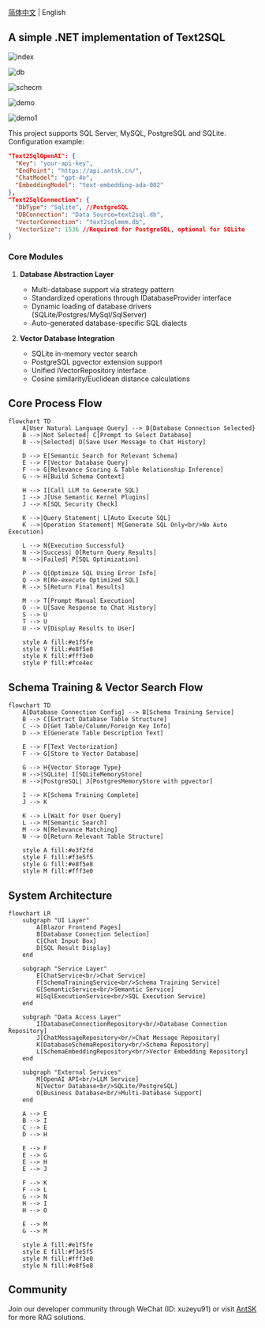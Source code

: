 [简体中文](./README.md) | English

## A simple .NET implementation of Text2SQL

![index](https://github.com/AIDotNet/Text2Sql.Net/blob/main/doc/index.png?raw=true)

![db](https://github.com/AIDotNet/Text2Sql.Net/blob/main/doc/db.png?raw=true)

![schecm](https://github.com/AIDotNet/Text2Sql.Net/blob/main/doc/schecm.png?raw=true)

![demo](https://github.com/AIDotNet/Text2Sql.Net/blob/main/doc/demo.png?raw=true)

![demo1](https://github.com/AIDotNet/Text2Sql.Net/blob/main/doc/demo1.png?raw=true)

This project supports SQL Server, MySQL, PostgreSQL and SQLite. Configuration example:

```json
"Text2SqlOpenAI": {
  "Key": "your-api-key",
  "EndPoint": "https://api.antsk.cn/",
  "ChatModel": "gpt-4o",
  "EmbeddingModel": "text-embedding-ada-002"
},
"Text2SqlConnection": {
  "DbType": "Sqlite", //PostgreSQL
  "DBConnection": "Data Source=text2sql.db",
  "VectorConnection": "text2sqlmem.db",
  "VectorSize": 1536 //Required for PostgreSQL, optional for SQLite
}
```

### Core Modules
1. **Database Abstraction Layer**
   - Multi-database support via strategy pattern
   - Standardized operations through IDatabaseProvider interface
   - Dynamic loading of database drivers (SQLite/Postgres/MySql/SqlServer)
   - Auto-generated database-specific SQL dialects

4. **Vector Database Integration**
   - SQLite in-memory vector search
   - PostgreSQL pgvector extension support
   - Unified IVectorRepository interface
   - Cosine similarity/Euclidean distance calculations

## Core Process Flow
```mermaid
flowchart TD
    A[User Natural Language Query] --> B{Database Connection Selected}
    B -->|Not Selected| C[Prompt to Select Database]
    B -->|Selected| D[Save User Message to Chat History]
    
    D --> E[Semantic Search for Relevant Schema]
    E --> F[Vector Database Query]
    F --> G[Relevance Scoring & Table Relationship Inference]
    G --> H[Build Schema Context]
    
    H --> I[Call LLM to Generate SQL]
    I --> J[Use Semantic Kernel Plugins]
    J --> K[SQL Security Check]
    
    K -->|Query Statement| L[Auto Execute SQL]
    K -->|Operation Statement| M[Generate SQL Only<br/>No Auto Execution]
    
    L --> N{Execution Successful}
    N -->|Success| O[Return Query Results]
    N -->|Failed| P[SQL Optimization]
    
    P --> Q[Optimize SQL Using Error Info]
    Q --> R[Re-execute Optimized SQL]
    R --> S[Return Final Results]
    
    M --> T[Prompt Manual Execution]
    O --> U[Save Response to Chat History]
    S --> U
    T --> U
    U --> V[Display Results to User]
    
    style A fill:#e1f5fe
    style V fill:#e8f5e8
    style K fill:#fff3e0
    style P fill:#fce4ec
```

## Schema Training & Vector Search Flow
```mermaid
flowchart TD
    A[Database Connection Config] --> B[Schema Training Service]
    B --> C[Extract Database Table Structure]
    C --> D[Get Table/Column/Foreign Key Info]
    D --> E[Generate Table Description Text]
    
    E --> F[Text Vectorization]
    F --> G[Store to Vector Database]
    
    G --> H{Vector Storage Type}
    H -->|SQLite| I[SQLiteMemoryStore]
    H -->|PostgreSQL| J[PostgresMemoryStore with pgvector]
    
    I --> K[Schema Training Complete]
    J --> K
    
    K --> L[Wait for User Query]
    L --> M[Semantic Search]
    M --> N[Relevance Matching]
    N --> O[Return Relevant Table Structure]
    
    style A fill:#e3f2fd
    style F fill:#f3e5f5
    style G fill:#e8f5e8
    style M fill:#fff3e0
```

## System Architecture
```mermaid
flowchart LR
    subgraph "UI Layer"
        A[Blazor Frontend Pages]
        B[Database Connection Selection]
        C[Chat Input Box]
        D[SQL Result Display]
    end
    
    subgraph "Service Layer"
        E[ChatService<br/>Chat Service]
        F[SchemaTrainingService<br/>Schema Training Service]
        G[SemanticService<br/>Semantic Service]
        H[SqlExecutionService<br/>SQL Execution Service]
    end
    
    subgraph "Data Access Layer"
        I[DatabaseConnectionRepository<br/>Database Connection Repository]
        J[ChatMessageRepository<br/>Chat Message Repository]
        K[DatabaseSchemaRepository<br/>Schema Repository]
        L[SchemaEmbeddingRepository<br/>Vector Embedding Repository]
    end
    
    subgraph "External Services"
        M[OpenAI API<br/>LLM Service]
        N[Vector Database<br/>SQLite/PostgreSQL]
        O[Business Database<br/>Multi-Database Support]
    end
    
    A --> E
    B --> I
    C --> E
    D --> H
    
    E --> F
    E --> G
    E --> H
    E --> J
    
    F --> K
    F --> L
    G --> N
    H --> I
    H --> O
    
    E --> M
    G --> M
    
    style A fill:#e1f5fe
    style E fill:#f3e5f5
    style M fill:#fff3e0
    style N fill:#e8f5e8
```

## Community
Join our developer community through WeChat (ID: xuzeyu91) or visit [AntSK](https://demo.antsk.cn) for more RAG solutions.

